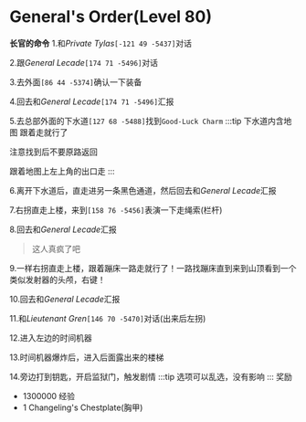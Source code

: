 # General's Order(Level 80)
**长官的命令**
1.和*Private Tylas*`[-121 49 -5437]`对话

2.跟*General Lecade*`[174 71 -5496]`对话

3.去外面`[86 44 -5374]`确认一下装备

4.回去和*General Lecade*`[174 71 -5496]`汇报

5.去总部外面的下水道`[127 68 -5488]`找到`Good-Luck Charm`
:::tip
下水道内含地图 跟着走就行了

注意找到后不要原路返回

跟着地图上左上角的出口走
:::

6.离开下水道后，直走进另一条黑色通道，然后回去和*General Lecade*汇报

7.右拐直走上楼，来到`[158 76 -5456]`表演一下走绳索(栏杆)

8.回去和*General Lecade*汇报
>这人真疯了吧

9.一样右拐直走上楼，跟着蹦床一路走就行了！一路找蹦床直到来到山顶看到一个类似发射器的头颅，右键！

10.回去和*General Lecade*汇报

11.和*Lieutenant Gren*`[146 70 -5470]`对话(出来后左拐)

12.进入左边的时间机器

13.时间机器爆炸后，进入后面露出来的楼梯

14.旁边打到钥匙，开启监狱门，触发剧情
:::tip
选项可以乱选，没有影响
:::
奖励
+ 1300000 经验
+ 1 Changeling's Chestplate(胸甲)